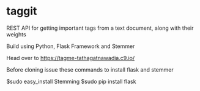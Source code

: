 # taggit
REST API for getting important tags from a text document, along with their weights

Build using Python, Flask Framework and Stemmer

Head over to https://tagme-tathagatnawadia.c9.io/

Before cloning issue these commands to install flask and stemmer

$sudo easy_install Stemming
$sudo pip install flask

